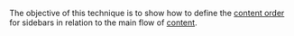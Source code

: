 The objective of this technique is to show how to define the [content order](https://www.pdfa.org/glossary-of-accessibility-terminology-in-pdf/#content-order) for sidebars in relation to the main flow of [content](https://www.pdfa.org/glossary-of-accessibility-terminology-in-pdf/#c).
